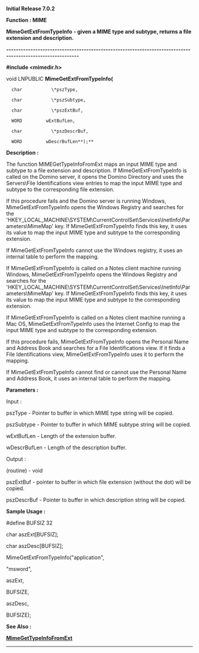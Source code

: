 




<!--
 /\* Font Definitions \*/
 @font-face
 {font-family:Courier;
 panose-1:2 7 4 9 2 2 5 2 4 4;}
@font-face
 {font-family:Helv;
 panose-1:2 11 6 4 2 2 2 3 2 4;}
@font-face
 {font-family:"Cambria Math";
 panose-1:2 4 5 3 5 4 6 3 2 4;}
 /\* Style Definitions \*/
 p.MsoNormal, li.MsoNormal, div.MsoNormal
 {margin-top:0cm;
 margin-right:0cm;
 margin-bottom:8.0pt;
 margin-left:0cm;
 line-height:107%;
 font-size:11.0pt;
 font-family:"Calibri",sans-serif;}
.MsoChpDefault
 {font-size:11.0pt;}
.MsoPapDefault
 {margin-bottom:8.0pt;
 line-height:107%;}
 /\* Page Definitions \*/
 @page WordSection1
 {size:612.0pt 792.0pt;
 margin:72.0pt 72.0pt 72.0pt 72.0pt;}
div.WordSection1
 {page:WordSection1;}
-->




**Initial Release 7.0.2**



**Function : MIME**



**MimeGetExtFromTypeInfo** **- given a
MIME type and subtype, returns a file extension and description.**


**----------------------------------------------------------------------------------------------------------**



**#include <mimedir.h>**



void
LNPUBLIC **MimeGetExtFromTypeInfo(**  

      char           \*pszType,  

      char           \*pszSubtype,  

      char           \*pszExtBuf,  

      WORD         wExtBufLen,  

      char           \*pszDescrBuf,  

      WORD         wDescrBufLen**);**



**Description :**



The function
MIMEGetTypeInfoFromExt maps an input MIME type and subtype to a file extension
and description.  If MimeGetExtFromTypeInfo is called on the Domino server, it
opens the Domino Directory and uses the Servers\File Identifications view
entries to map the input MIME type and subtype to the corresponding file
extension.


 


If this procedure
fails and the Domino server is running Windows, MimeGetExtFromTypeInfo opens
the Windows Registry and searches for the
'HKEY\_LOCAL\_MACHINE\SYSTEM\CurrentControlSet\Services\InetInfo\Parameters\MimeMap'
key.  If MimeGetExtFromTypeInfo finds this key, it uses its value to map the
input MIME type and subtype to the corresponding extension.


 


If
MimeGetExtFromTypeInfo cannot use the Windows registry, it uses an internal
table to perform the mapping.


 


If
MimeGetExtFromTypeInfo is called on a Notes client machine running Windows,
MimeGetExtFromTypeInfo opens the Windows Registry and searches for the
'HKEY\_LOCAL\_MACHINE\SYSTEM\CurrentControlSet\Services\InetInfo\Parameters\MimeMap'
key.  If MimeGetExtFromTypeInfo finds this key, it uses its value to map the
input MIME type and subtype to the corresponding extension.


 


If
MimeGetExtFromTypeInfo is called on a Notes client machine running a Mac OS,
MimeGetExtFromTypeInfo uses the Internet Config to map the input MIME type and
subtype to the corresponding extension.


 


If this
procedure fails, MimeGetExtFromTypeInfo opens the Personal Name and Address
Book and searches for a File Identifications view.  If it finds a File
Identifications view, MimeGetExtFromTypeInfo uses it to perform the mapping.


 


If
MimeGetExtFromTypeInfo cannot find or cannot use the Personal Name and Address
Book, it uses an internal table to perform the mapping.


 


 


**Parameters :**



Input :  

pszType  -  Pointer to buffer in which MIME type string will be copied.  

  

pszSubtype  -  Pointer to buffer in which MIME subtype string will be copied.  

  

wExtBufLen  -  Length of the extension buffer.  

  

wDescrBufLen  -  Length of the description buffer.  

  




Output :  

(routine)  -  void  

  

  

pszExtBuf  -  pointer to buffer in which file extension (without the dot) will
be copied.  

  

pszDescrBuf  -  Pointer to buffer in which description string will be copied.  

  




 **Sample Usage :**


#define BUFSIZ 32


 


char aszExt[BUFSIZ];


char aszDesc[BUFSIZ];


 


MimeGetExtFromTypeInfo("application",


                           
"msword",


                           
aszExt,


                           
BUFSIZE,


                           
aszDesc,


                           
BUFSIZE);


 


 **See Also :**


**[MimeGetTypeInfoFromExt](MimeGetTypeInfoFromExt.md)**



----------------------------------------------------------------------------------------------------------


 





